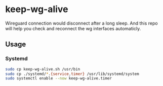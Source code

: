 # keep-wg-alive

Wireguard connection would disconnect after a long sleep. And this repo will help you check and reconnect the wg interfaces automaticly. 

## Usage
### Systemd
```bash
sudo cp keep-wg-alive.sh /usr/bin
sudo cp ./systemd/*.{service,timer} /usr/lib/systemd/system
sudo systemctl enable --now keep-wg-alive.timer
```
